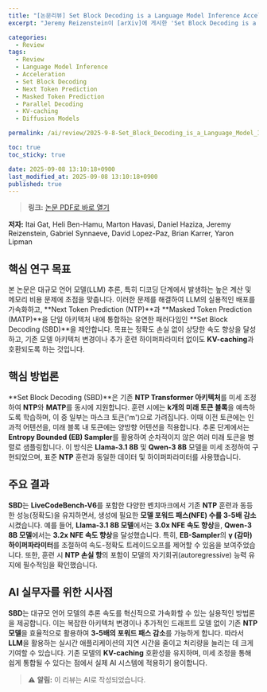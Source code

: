 ```yaml
---
title: "[논문리뷰] Set Block Decoding is a Language Model Inference Accelerator"
excerpt: "Jeremy Reizenstein이 [arXiv]에 게시한 'Set Block Decoding is a Language Model Inference Accelerator' 논문에 대한 자세한 리뷰입니다."

categories:
  - Review
tags:
  - Review
  - Language Model Inference
  - Acceleration
  - Set Block Decoding
  - Next Token Prediction
  - Masked Token Prediction
  - Parallel Decoding
  - KV-caching
  - Diffusion Models

permalink: /ai/review/2025-9-8-Set_Block_Decoding_is_a_Language_Model_Inference_Accelerator/

toc: true
toc_sticky: true

date: 2025-09-08 13:10:18+0900
last_modified_at: 2025-09-08 13:10:18+0900
published: true
---
```

> **링크:** [논문 PDF로 바로 열기](https://arxiv.org/abs/2509.04185)

**저자:** Itai Gat, Heli Ben-Hamu, Marton Havasi, Daniel Haziza, Jeremy Reizenstein, Gabriel Synnaeve, David Lopez-Paz, Brian Karrer, Yaron Lipman



## 핵심 연구 목표
본 논문은 대규모 언어 모델(LLM) 추론, 특히 디코딩 단계에서 발생하는 높은 계산 및 메모리 비용 문제에 초점을 맞춥니다. 이러한 문제를 해결하여 LLM의 실용적인 배포를 가속화하고, **Next Token Prediction (NTP)**과 **Masked Token Prediction (MATP)**을 단일 아키텍처 내에 통합하는 유연한 패러다임인 **Set Block Decoding (SBD)**을 제안합니다. 목표는 정확도 손실 없이 상당한 속도 향상을 달성하고, 기존 모델 아키텍처 변경이나 추가 훈련 하이퍼파라미터 없이도 **KV-caching**과 호환되도록 하는 것입니다.

## 핵심 방법론
**Set Block Decoding (SBD)**은 기존 **NTP Transformer 아키텍처**를 미세 조정하여 **NTP**와 **MATP**를 동시에 지원합니다. 훈련 시에는 **k개의 미래 토큰 블록**을 예측하도록 학습하며, 이 중 일부는 마스크 토큰('m')으로 가려집니다. 이때 이전 토큰에는 인과적 어텐션을, 미래 블록 내 토큰에는 양방향 어텐션을 적용합니다. 추론 단계에서는 **Entropy Bounded (EB) Sampler**를 활용하여 순차적이지 않은 여러 미래 토큰을 병렬로 샘플링합니다. 이 방식은 **Llama-3.1 8B** 및 **Qwen-3 8B** 모델을 미세 조정하여 구현되었으며, 표준 **NTP** 훈련과 동일한 데이터 및 하이퍼파라미터를 사용했습니다.

## 주요 결과
**SBD**는 **LiveCodeBench-V6**를 포함한 다양한 벤치마크에서 기존 **NTP** 훈련과 동등한 성능(정확도)을 유지하면서, 생성에 필요한 **모델 포워드 패스(NFE) 수를 3-5배 감소**시켰습니다. 예를 들어, **Llama-3.1 8B 모델**에서는 **3.0x NFE 속도 향상**을, **Qwen-3 8B 모델**에서는 **3.2x NFE 속도 향상**을 달성했습니다. 특히, **EB-Sampler**의 **γ (감마) 하이퍼파라미터**를 조절하여 속도-정확도 트레이드오프를 제어할 수 있음을 보여주었습니다. 또한, 훈련 시 **NTP 손실 항**의 포함이 모델의 자기회귀(autoregressive) 능력 유지에 필수적임을 확인했습니다.

## AI 실무자를 위한 시사점
**SBD**는 대규모 언어 모델의 추론 속도를 혁신적으로 가속화할 수 있는 실용적인 방법론을 제공합니다. 이는 복잡한 아키텍처 변경이나 추가적인 드래프트 모델 없이 기존 **NTP 모델**을 효율적으로 활용하여 **3-5배의 포워드 패스 감소**를 가능하게 합니다. 따라서 **LLM**을 활용하는 실시간 애플리케이션의 지연 시간을 줄이고 처리량을 늘리는 데 크게 기여할 수 있습니다. 기존 모델의 **KV-caching** 호환성을 유지하며, 미세 조정을 통해 쉽게 통합될 수 있다는 점에서 실제 AI 시스템에 적용하기 용이합니다.

> ⚠️ **알림:** 이 리뷰는 AI로 작성되었습니다.